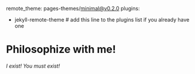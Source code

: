 remote_theme: pages-themes/minimal@v0.2.0
plugins:
- jekyll-remote-theme # add this line to the plugins list if you already have one
# Philosophize with me!
###### I exist! You must exist!
